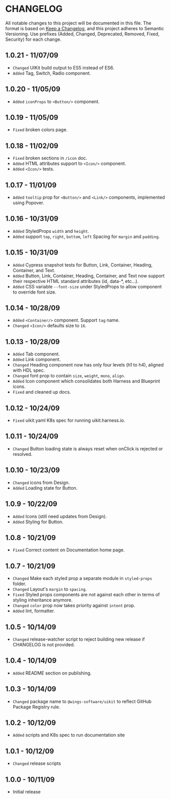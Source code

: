 # CHANGELOG

All notable changes to this project will be documented in this file. The format is based on [Keep a Changelog](https://keepachangelog.com/en/1.0.0/), and this project adheres to Semantic Versioning. Use prefixes (Added, Changed, Deprecated, Removed, Fixed, Security) for each change.

## 1.0.21 - 11/07/09

- `Changed` UIKit build output to ES5 instead of ES6.
- `Added` Tag, Switch, Radio component.

## 1.0.20 - 11/05/09

- `Added` `iconProps` to `<Button/>` component.

## 1.0.19 - 11/05/09

- `Fixed` broken colors page.

## 1.0.18 - 11/02/09

- `Fixed` broken sections in `/icon` doc.
- `Added` HTML attributes support to `<Icon/>` component.
- `Added` `<Icon/>` tests.

## 1.0.17 - 11/01/09

- `Added` `tooltip` prop for `<Button/>` and `<Link/>` components, implemented using Popover.

## 1.0.16 - 10/31/09

- `Added` StyledProps `width` and `height`.
- `Added` support `top`, `right`, `bottom`, `left` Spacing for `margin` and `padding`.

## 1.0.15 - 10/31/09

- `Added` Cypress snapshot tests for Button, Link, Container, Heading, Container, and Text.
- `Added` Button, Link, Container, Heading, Container, and Text now support their respective HTML standard attributes (id, data-\*, etc...).
- `Added` CSS variable `--font-size` under StyledProps to allow component to override font size.

## 1.0.14 - 10/28/09

- `Added` `<Container/>` component. Support `tag` name.
- `Changed` `<Icon/>` defaults size to `16`.

## 1.0.13 - 10/28/09

- `Added` Tab component.
- `Added` Link component.
- `Changed` Heading component now has only four levels (h1 to h4), aligned with HDL spec.
- `Changed` font prop to contain `size`, `weight`, `mono`, `align`.
- `Added` Icon component which consolidates both Harness and Blueprint icons.
- `Fixed` and cleaned up docs.

## 1.0.12 - 10/24/09

- `Fixed` uikit.yaml K8s spec for running uikit.harness.io.

## 1.0.11 - 10/24/09

- `Changed` Button loading state is always reset when onClick is rejected or resolved.

## 1.0.10 - 10/23/09

- `Changed` icons from Design.
- `Added` Loading state for Button.

## 1.0.9 - 10/22/09

- `Added` Icons (still need updates from Design).
- `Added` Styling for Button.

## 1.0.8 - 10/21/09

- `Fixed` Correct content on Documentation home page.

## 1.0.7 - 10/21/09

- `Changed` Make each styled prop a separate module in `styled-props` folder.
- `Changed` Layout's `margin` to `spacing`.
- `Fixed` Styled props components are not against each other in terms of styling inheritance anymore.
- `Changed` `color` prop now takes priority against `intent` prop.
- `Added` lint, formatter.

## 1.0.5 - 10/14/09

- `Changed` release-watcher script to reject building new release if CHANGELOG is not provided.

## 1.0.4 - 10/14/09

- `Added` README section on publishing.

## 1.0.3 - 10/14/09

- `Changed` package name to `@wings-software/uikit` to reflect GitHub Package Registry rule.

## 1.0.2 - 10/12/09

- `Added` scripts and K8s spec to run documentation site

## 1.0.1 - 10/12/09

- `Changed` release scripts

## 1.0.0 - 10/11/09

- Initial release
